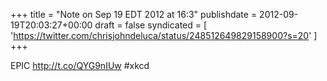 +++
title = "Note on Sep 19 EDT 2012 at 16:3"
publishdate = 2012-09-19T20:03:27+00:00
draft = false
syndicated = [ 'https://twitter.com/chrisjohndeluca/status/248512649829158900?s=20' ]
+++

EPIC http://t.co/QYG9nIUw #xkcd
